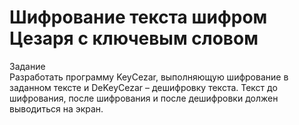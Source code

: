 # Шифрование текста шифром Цезаря с ключевым словом  
Задание  
Разработать программу KeyCezar, выполняющую шифрование в заданном тексте и DeKeyCezar – дешифровку текста.  Текст до шифрования, после шифрования и после дешифровки  должен выводиться на экран.
